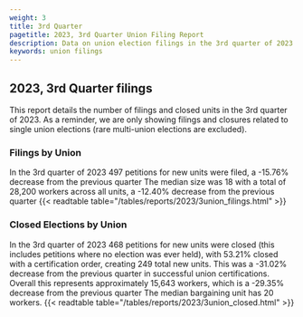 ```yaml
---
weight: 3
title: 3rd Quarter
pagetitle: 2023, 3rd Quarter Union Filing Report
description: Data on union election filings in the 3rd quarter of 2023
keywords: union filings
---
```


## 2023, 3rd Quarter filings

This report details the number of filings and closed units in the 3rd quarter of 2023. As a reminder, we are only showing filings and closures related to single union elections (rare multi-union elections are excluded).

### Filings by Union
In the 3rd quarter of 2023 497 petitions for new units were filed, a -15.76% decrease from the previous quarter The median size was 18 with a total of 28,200 workers across all units, a -12.40% decrease from the previous quarter
{{< readtable table="/tables/reports/2023/3union_filings.html" >}}

### Closed Elections by Union
In the 3rd quarter of 2023 468 petitions for new units were closed (this includes petitions where no election was ever held), with 53.21% closed with a certification order, creating 249 total new units. This was a -31.02% decrease from the previous quarter in successful union certifications. Overall this represents approximately 15,643 workers, which is a -29.35% decrease from the previous quarter The median bargaining unit has 20 workers.
{{< readtable table="/tables/reports/2023/3union_closed.html" >}}
